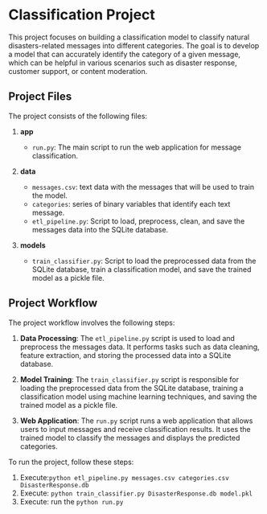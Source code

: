 # Classification Project

This project focuses on building a classification model to classify natural disasters-related messages into different categories. The goal is to develop a model that can accurately identify the category of a given message, which can be helpful in various scenarios such as disaster response, customer support, or content moderation.

## Project Files

The project consists of the following files:

1. **app**
   - `run.py`: The main script to run the web application for message classification.
2. **data**
   - `messages.csv`: text data with the messages that will be used to train the model.
   - `categories`: series of binary variables that identify each text message.
   - `etl_pipeline.py`: Script to load, preprocess, clean, and save the messages data into the SQLite database.

3. **models**
   - `train_classifier.py`: Script to load the preprocessed data from the SQLite database, train a classification model, and save the trained model as a pickle file.

## Project Workflow

The project workflow involves the following steps:

1. **Data Processing**: The `etl_pipeline.py` script is used to load and preprocess the messages data. It performs tasks such as data cleaning, feature extraction, and storing the processed data into a SQLite database. 

2. **Model Training**: The `train_classifier.py` script is responsible for loading the preprocessed data from the SQLite database, training a classification model using machine learning techniques, and saving the trained model as a pickle file.

3. **Web Application**: The `run.py` script runs a web application that allows users to input messages and receive classification results. It uses the trained model to classify the messages and displays the predicted categories.

To run the project, follow these steps:

1. Execute:`python etl_pipeline.py messages.csv categories.csv DisasterResponse.db`
2. Execute: `python train_classifier.py DisasterResponse.db model.pkl`
3. Execute: run the `python run.py`
